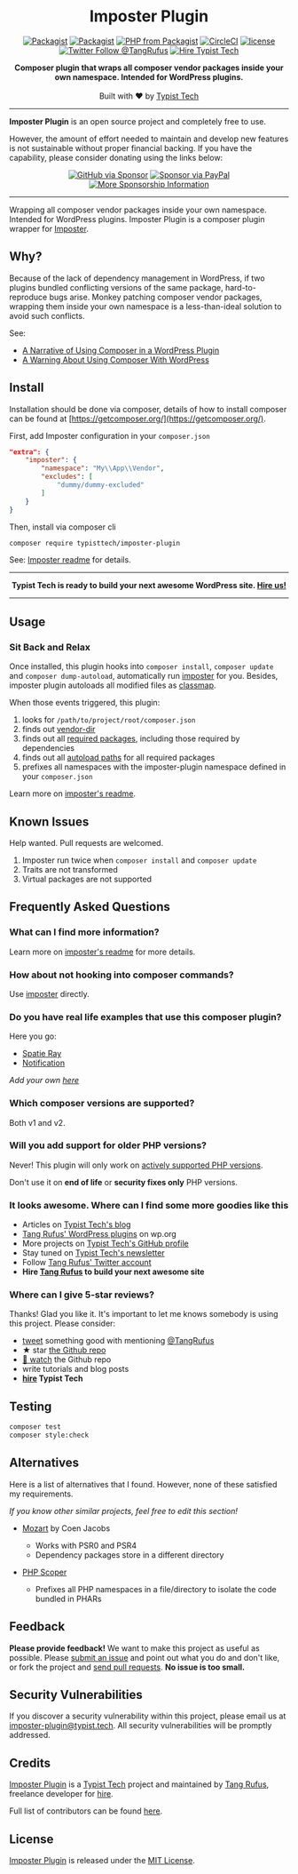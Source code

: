 <div align="center">

# Imposter Plugin

</div>

<div align="center">


[![Packagist](https://img.shields.io/packagist/v/typisttech/imposter-plugin.svg?style=flat-square)](https://packagist.org/packages/typisttech/imposter-plugin)
[![Packagist](https://img.shields.io/packagist/dt/typisttech/imposter-plugin.svg?style=flat-square)](https://packagist.org/packages/typisttech/imposter-plugin)
[![PHP from Packagist](https://img.shields.io/packagist/php-v/TypistTech/imposter-plugin?style=flat-square)](https://packagist.org/packages/typisttech/imposter-plugin)
[![CircleCI](https://img.shields.io/circleci/build/gh/TypistTech/imposter-plugin?style=flat-square)](https://circleci.com/gh/TypistTech/imposter-plugin)
[![license](https://img.shields.io/github/license/TypistTech/imposter-plugin.svg?style=flat-square)](https://github.com/TypistTech/imposter-plugin/blob/master/LICENSE)
[![Twitter Follow @TangRufus](https://img.shields.io/twitter/follow/TangRufus?style=flat-square&color=1da1f2&logo=twitter)](https://twitter.com/tangrufus)
[![Hire Typist Tech](https://img.shields.io/badge/Hire-Typist%20Tech-ff69b4.svg?style=flat-square)](https://www.typist.tech/contact/)

</div>

<p align="center">
  <strong>Composer plugin that wraps all composer vendor packages inside your own namespace. Intended for WordPress plugins.</strong>
  <br />
  <br />
  Built with ♥ by <a href="https://www.typist.tech/">Typist Tech</a>
</p>

---

**Imposter Plugin** is an open source project and completely free to use.

However, the amount of effort needed to maintain and develop new features is not sustainable without proper financial backing. If you have the capability, please consider donating using the links below:

<div align="center">

[![GitHub via Sponsor](https://img.shields.io/badge/Sponsor-GitHub-ea4aaa?style=flat-square&logo=github)](https://github.com/sponsors/TangRufus)
[![Sponsor via PayPal](https://img.shields.io/badge/Sponsor-PayPal-blue.svg?style=flat-square&logo=paypal)](https://typist.tech/go/paypal-donate/)
[![More Sponsorship Information](https://img.shields.io/badge/Sponsor-More%20Details-ff69b4?style=flat-square)](https://typist.tech/donate/imposter-plugin/)

</div>

---

Wrapping all composer vendor packages inside your own namespace. Intended for WordPress plugins. Imposter Plugin is a composer plugin wrapper for [Imposter](https://github.com/TypistTech/imposter/).

## Why?

Because of the lack of dependency management in WordPress, if two plugins bundled conflicting versions of the same package, hard-to-reproduce bugs arise.
Monkey patching composer vendor packages, wrapping them inside your own namespace is a less-than-ideal solution to avoid such conflicts.

See:
- [A Narrative of Using Composer in a WordPress Plugin](https://wptavern.com/a-narrative-of-using-composer-in-a-wordpress-plugin)
- [A Warning About Using Composer With WordPress](https://wppusher.com/blog/a-warning-about-using-composer-with-wordpress/)

## Install

Installation should be done via composer, details of how to install composer can be found at [https://getcomposer.org/](https://getcomposer.org/).

First, add Imposter configuration in your `composer.json`

```json
"extra": {
    "imposter": {
        "namespace": "My\\App\\Vendor",
        "excludes": [
            "dummy/dummy-excluded"
        ]
    }
}
```

Then, install via composer cli

```bash
composer require typisttech/imposter-plugin
```

See: [Imposter readme](https://github.com/Typisttech/imposter#config) for details.

---

<p align="center">
  <strong>Typist Tech is ready to build your next awesome WordPress site. <a href="https://typist.tech/contact/">Hire us!</a></strong>
</p>

---

## Usage

### Sit Back and Relax

Once installed, this plugin hooks into `composer install`, `composer update` and `composer dump-autoload`, automatically run [imposter](https://github.com/TypistTech/imposter/) for you.
Besides, imposter plugin autoloads all modified files as [classmap](https://getcomposer.org/doc/04-schema.md#classmap).

When those events triggered, this plugin:
1. looks for `/path/to/project/root/composer.json`
2. finds out [vendor-dir](https://getcomposer.org/doc/06-config.md#vendor-dir)
3. finds out all [required packages](https://getcomposer.org/doc/04-schema.md#require), including those required by dependencies
4. finds out all [autoload paths](https://getcomposer.org/doc/04-schema.md#autoload) for all required packages
5. prefixes all namespaces with the imposter-plugin namespace defined in your `composer.json`

Learn more on [imposter's readme](https://github.com/TypistTech/imposter#usage).

## Known Issues

Help wanted. Pull requests are welcomed.

1. Imposter run twice when `composer install` and `composer update`
1. Traits are not transformed
1. Virtual packages are not supported

## Frequently Asked Questions

### What can I find more information?

Learn more on [imposter's readme](https://github.com/TypistTech/imposter/) for more details.

### How about not hooking into composer commands?

Use [imposter](https://github.com/TypistTech/imposter/) directly.

### Do you have real life examples that use this composer plugin?

Here you go:

 * [Spatie Ray](https://github.com/spatie/wordpress-ray)
 * [Notification](https://github.com/BracketSpace/Notification)

*Add your own [here](https://github.com/TypistTech/imposter-plugin/edit/master/README.md)*

### Which composer versions are supported?

Both v1 and v2.

### Will you add support for older PHP versions?

Never! This plugin will only work on [actively supported PHP versions](https://secure.php.net/supported-versions.php).

Don't use it on **end of life** or **security fixes only** PHP versions.

### It looks awesome. Where can I find some more goodies like this

- Articles on [Typist Tech's blog](https://typist.tech)
- [Tang Rufus' WordPress plugins](https://profiles.wordpress.org/tangrufus#content-plugins) on wp.org
- More projects on [Typist Tech's GitHub profile](https://github.com/TypistTech)
- Stay tuned on [Typist Tech's newsletter](https://typist.tech/go/newsletter)
- Follow [Tang Rufus' Twitter account](https://twitter.com/TangRufus)
- **Hire [Tang Rufus](https://typist.tech/contact) to build your next awesome site**

### Where can I give 5-star reviews?

Thanks! Glad you like it. It's important to let me knows somebody is using this project. Please consider:

- [tweet](https://twitter.com/intent/tweet?url=https%3A%2F%2Fgithub.com%2FTypistTech%2Fimposter-plugin&via=tangrufus&text=Imposter%20Plugin%20-%20Composer%20plugin%20that%20wraps%20all%20%23composer%20vendor%20packages%20inside%20your%20own%20namespace.%20Intended%20for%20%23WordPress%20plugins) something good with mentioning [@TangRufus](https://twitter.com/tangrufus)
- ★ star [the Github repo](https://github.com/TypistTech/imposter-plugin)
- [👀 watch](https://github.com/TypistTech/imposter-plugin/subscription) the Github repo
- write tutorials and blog posts
- **[hire](https://www.typist.tech/contact/) Typist Tech**

## Testing

```bash
composer test
composer style:check
```

## Alternatives

Here is a list of alternatives that I found. However, none of these satisfied my requirements.

*If you know other similar projects, feel free to edit this section!*

* [Mozart](https://github.com/coenjacobs/mozart) by Coen Jacobs
    - Works with PSR0 and PSR4
    - Dependency packages store in a different directory

* [PHP Scoper](https://github.com/humbug/php-scoper)
    - Prefixes all PHP namespaces in a file/directory to isolate the code bundled in PHARs

## Feedback

**Please provide feedback!** We want to make this project as useful as possible.
Please [submit an issue](https://github.com/TypistTech/imposter-plugin/issues/new) and point out what you do and don't like, or fork the project and [send pull requests](https://github.com/TypistTech/imposter-plugin/pulls/).
**No issue is too small.**

## Security Vulnerabilities

If you discover a security vulnerability within this project, please email us at [imposter-plugin@typist.tech](mailto:imposter-plugin@typist.tech).
All security vulnerabilities will be promptly addressed.

## Credits

[Imposter Plugin](https://github.com/TypistTech/imposter-plugin) is a [Typist Tech](https://typist.tech) project and maintained by [Tang Rufus](https://twitter.com/TangRufus), freelance developer for [hire](https://www.typist.tech/contact/).

Full list of contributors can be found [here](https://github.com/TypistTech/imposter-plugin/graphs/contributors).

## License

[Imposter Plugin](https://github.com/TypistTech/imposter-plugin) is released under the [MIT License](https://opensource.org/licenses/MIT).
